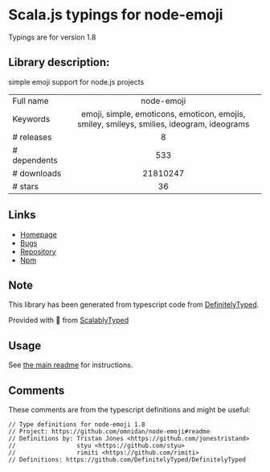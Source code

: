 
# Scala.js typings for node-emoji

Typings are for version 1.8

## Library description:
simple emoji support for node.js projects

|                    |                 |
| ------------------ | :-------------: |
| Full name          | node-emoji |
| Keywords           | emoji, simple, emoticons, emoticon, emojis, smiley, smileys, smilies, ideogram, ideograms |
| # releases         | 8 |
| # dependents       | 533 |
| # downloads        | 21810247 |
| # stars            | 36 |

## Links
- [Homepage](https://github.com/omnidan/node-emoji#readme)
- [Bugs](https://github.com/omnidan/node-emoji/issues)
- [Repository](https://github.com/omnidan/node-emoji)
- [Npm](https://www.npmjs.com/package/node-emoji)
    


## Note
This library has been generated from typescript code from [DefinitelyTyped](https://definitelytyped.org).

Provided with :purple_heart: from [ScalablyTyped](https://github.com/oyvindberg/ScalablyTyped)

## Usage
See [the main readme](../../readme.md) for instructions.

## Comments

These comments are from the typescript definitions and might be useful:
```
// Type definitions for node-emoji 1.8
// Project: https://github.com/omnidan/node-emoji#readme
// Definitions by: Tristan Jones <https://github.com/jonestristand>
//                 styu <https://github.com/styu>
//                 rimiti <https://github.com/rimiti>
// Definitions: https://github.com/DefinitelyTyped/DefinitelyTyped

```

